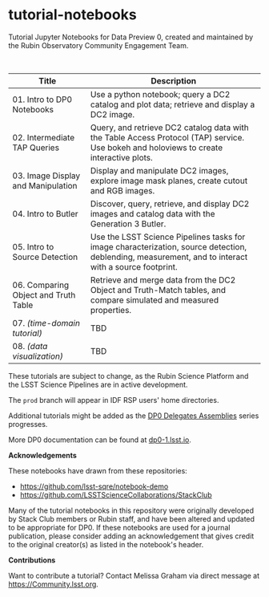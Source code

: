 # tutorial-notebooks
Tutorial Jupyter Notebooks for Data Preview 0, created and maintained by the Rubin Observatory Community Engagement Team.

<br>

| Title  | Description  |
|---|---|
| 01. Intro to DP0 Notebooks | Use a python notebook; query a DC2 catalog and plot data; retrieve and display a DC2 image. |
| 02. Intermediate TAP Queries | Query, and retrieve DC2 catalog data with the Table Access Protocol (TAP) service. Use bokeh and holoviews to create interactive plots. |
| 03. Image Display and Manipulation | Display and manipulate DC2 images, explore image mask planes, create cutout and RGB images. |
| 04. Intro to Butler | Discover, query, retrieve, and display DC2 images and catalog data with the Generation 3 Butler. |
| 05. Intro to Source Detection | Use the LSST Science Pipelines tasks for image characterization, source detection, deblending, measurement, and to interact with a source footprint. |
| 06. Comparing Object and Truth Table | Retrieve and merge data from the DC2 Object and Truth-Match tables, and compare simulated and measured properties. |
| 07. *(time-domain tutorial)* | TBD |
| 08. *(data visualization)* | TBD |

These tutorials are subject to change, as the Rubin Science Platform and the LSST Science Pipelines are in active development.

The `prod` branch will appear in IDF RSP users' home directories.

Additional tutorials might be added as the [DP0 Delegates Assemblies](https://dp0-1.lsst.io/dp0-delegate-resources/index.html) series progresses.

More DP0 documentation can be found at [dp0-1.lsst.io](https://dp0-1.lsst.io).

**Acknowledgements**

These notebooks have drawn from these repositories:
 - https://github.com/lsst-sqre/notebook-demo
 - https://github.com/LSSTScienceCollaborations/StackClub

Many of the tutorial notebooks in this repository were originally developed by Stack Club members or Rubin staff, and have been altered and updated to be appropriate for DP0.
If these notebooks are used for a journal publication, please consider adding an acknowledgement that gives credit to the original creator(s) as listed in the notebook's header.

**Contributions**

Want to contribute a tutorial? Contact Melissa Graham via direct message at https://Community.lsst.org.
